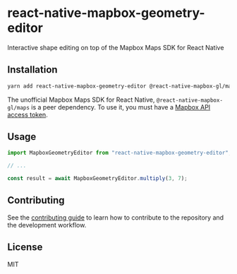 # react-native-mapbox-geometry-editor

Interactive shape editing on top of the Mapbox Maps SDK for React Native

## Installation

```sh
yarn add react-native-mapbox-geometry-editor @react-native-mapbox-gl/maps
```

The unofficial Mapbox Maps SDK for React Native, `@react-native-mapbox-gl/maps` is a peer dependency.
To use it, you must have a [Mapbox API access token](https://docs.mapbox.com/help/how-mapbox-works/access-tokens/).

## Usage

```js
import MapboxGeometryEditor from "react-native-mapbox-geometry-editor";

// ...

const result = await MapboxGeometryEditor.multiply(3, 7);
```

## Contributing

See the [contributing guide](CONTRIBUTING.md) to learn how to contribute to the repository and the development workflow.

## License

MIT
